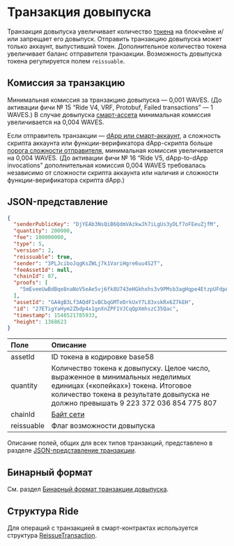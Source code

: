 # Транзакция довыпуска

Транзакция довыпуска увеличивает количество [токена](/ru/blockchain/token/) на блокчейне и/или запрещает его довыпуск. Отправить транзакцию довыпуска может только аккаунт, выпустивший токен. Дополнительное количество токена увеличивает баланс отправителя транзакции. Возможность довыпуска токена регулируется полем `reissuable`.

## Комиссия за транзакцию

Минимальная комиссия за транзакцию довыпуска — 0,001 WAVES. (До активации фичи № 15 “Ride V4, VRF, Protobuf, Failed transactions” — 1 WAVES.) В случае довыпуска [смарт-ассета](/ru/blockchain/token/smart-asset) минимальная комиссия увеличивается на 0,004 WAVES. 

Если отправитель транзакции — [dApp или смарт-аккаунт](/ru/blockchain/account/dapp), а сложность скрипта аккаунта или функции-верификатора dApp-скрипта больше [порога сложности отправителя](/ru/ride/limits/), минимальная комиссия увеличивается на 0,004 WAVES. (До активации фичи №&nbsp;16 “Ride V5, dApp-to-dApp invocations” дополнительная комиссия 0,004 WAVES требовалась независимо от сложности скрипта аккаунта или наличия и сложности функции-верификатора скрипта dApp.)

## JSON-представление

```json
{
  "senderPublicKey": "DjYEAb3NsQiB6QdmVAzkwJh7iLgUs3yDLf7oFEeuZjfM",
  "quantity": 200000,
  "fee": 100000000,
  "type": 5,
  "version": 2,
  "reissuable": true,
  "sender": "3PLJciboJqgKsZWLj7k1VariHgre6uu4S2T",
  "feeAssetId": null,
  "chainId": 87,
  "proofs": [
    "5mEveeUwBdBqe8naNoV5eAe5vj6fk8U743eHGkhxhs3v9PMsb3agHqpe4EtzpUFdpASJegXyjrGSbynZg557cnSq"
  ],
  "assetId": "GA4gB3Lf3AQdF1vBCbqGMTeDrkUxY7L83xskRx6Z7kEH",
  "id": "27ETigYaHym2Zbdp4x1gnXnZPF1VJCqQpXmhszC35Qac",
  "timestamp": 1548521785933,
  "height": 1368623
}
```

| Поле | Описание |
| :--- | :--- |
| assetId | ID токена в кодировке base58 |
| quantity | Количество токена к довыпуску. Целое число, выраженное в минимальных неделимых единицах («копейках») токена. Итоговое количество токена в результате довыпуска не должно превышать 9&nbsp;223&nbsp;372&nbsp;036&nbsp;854&nbsp;775&nbsp;807 |
| chainId | [Байт сети](/ru/blockchain/blockchain-network/#байт-сети) |
| reissuable | Флаг возможности довыпуска |

Описание полей, общих для всех типов транзакций, представлено в разделе [JSON-представление транзакции](/ru/blockchain/transaction/#json-представление-транзакции).

## Бинарный формат

См. раздел [Бинарный формат транзакции довыпуска](/ru/blockchain/binary-format/transaction-binary-format/reissue-transaction-binary-format).

## Структура Ride

Для операций с транзакцией в смарт-контрактах используется структура [ReissueTransaction](/ru/ride/structures/transaction-structures/reissue-transaction).

